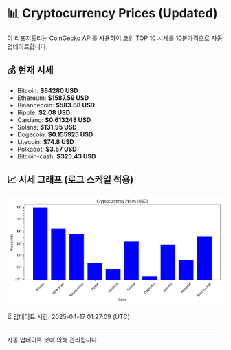 
# 📊 Cryptocurrency Prices (Updated)

이 리포지토리는 CoinGecko API를 사용하여 코인 TOP 10 시세를 10분가격으로 자동 업데이트합니다.

## 💰 현재 시세
- Bitcoin: **$84280 USD**
- Ethereum: **$1587.59 USD**
- Binancecoin: **$583.68 USD**
- Ripple: **$2.08 USD**
- Cardano: **$0.613248 USD**
- Solana: **$131.95 USD**
- Dogecoin: **$0.155925 USD**
- Litecoin: **$74.8 USD**
- Polkadot: **$3.57 USD**
- Bitcoin-cash: **$325.43 USD**

## 📈 시세 그래프 (로그 스케일 적용)
![Crypto Prices](crypto_prices.png)

⏳ 업데이트 시간: 2025-04-17 01:27:09 (UTC)

---
자동 업데이트 봇에 의해 관리됩니다.
